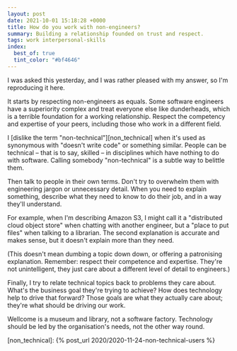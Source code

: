 ```yaml
---
layout: post
date: 2021-10-01 15:18:28 +0000
title: How do you work with non-engineers?
summary: Building a relationship founded on trust and respect.
tags: work interpersonal-skills
index:
  best_of: true
  tint_color: "#bf4646"
---
```


<!-- Card: https://wellcomecollection.org/works/y2x7xgwb/images?id=we6tgrdp -->

I was asked this yesterday, and I was rather pleased with my answer, so I'm reproducing it here.

It starts by respecting non-engineers as equals.
Some software engineers have a superiority complex and treat everyone else like dunderheads, which is a terrible foundation for a working relationship.
Respect the competency and expertise of your peers, including those who work in a different field.

I [dislike the term "non-technical"][non_technical] when it's used as synonymous with "doesn't write code" or something similar.
People can be technical – that is to say, skilled – in disciplines which have nothing to do with software.
Calling somebody "non-technical" is a subtle way to belittle them.

Then talk to people in their own terms.
Don't try to overwhelm them with engineering jargon or unnecessary detail.
When you need to explain something, describe what they need to know to do their job, and in a way they'll understand.

For example, when I'm describing Amazon S3, I might call it a "distributed cloud object store" when chatting with another engineer, but a "place to put files" when talking to a librarian.
The second explanation is accurate and makes sense, but it doesn't explain more than they need.

(This doesn't mean dumbing a topic down down, or offering a patronising explanation.
Remember: respect their competence and expertise.
They're not unintelligent, they just care about a different level of detail to engineers.)

Finally, I try to relate technical topics back to problems they care about.
What's the business goal they're trying to achieve?
How does technology help to drive that forward?
Those goals are what they actually care about; they're what should be driving our work.

Wellcome is a museum and library, not a software factory.
Technology should be led by the organisation's needs, not the other way round.

[non_technical]: {% post_url 2020/2020-11-24-non-technical-users %}
